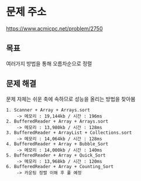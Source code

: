 # 문제 주소  
https://www.acmicpc.net/problem/2750

## 목표
여러가지 방법을 통해 오름차순으로 정렬

## 문제 해결
문제 자체는 쉬운 축에 속하므로 성능을 올리는 방법을 찾아봄
```
1. Scanner + Array + Arrays.sort
    -> 메모리 : 19,144kb / 시간 : 196ms
2. BufferedReader + Array + Arrays.sort  
    -> 메모리 : 13,980kb / 시간 : 128ms
3. BufferedReader + ArrayList + Collections.sort
    -> 메모리 : 14,064kb / 시간 : 128ms
4. BufferedReader + Array + Bubble_Sort
    -> 메모리 : 14,000kb / 시간 : 140ms
5. BufferedReader + Array + Quick_Sort
    -> 메모리 : 13,968kb / 시간 : 120ms
6. BufferedReader + Array + Counting_Sort
    -> 카운팅 정렬 이해 후 풀 예정
```
